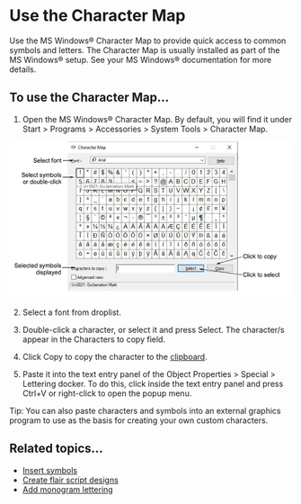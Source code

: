 # Use the Character Map

Use the MS Windows® Character Map to provide quick access to common symbols and letters. The Character Map is usually installed as part of the MS Windows® setup. See your MS Windows® documentation for more details.

## To use the Character Map...

1. Open the MS Windows® Character Map. By default, you will find it under Start > Programs > Accessories > System Tools > Character Map.

![CharacterMap.png](assets/CharacterMap.png)

2. Select a font from droplist.

3. Double-click a character, or select it and press Select. The character/s appear in the Characters to copy field.

4. Click Copy to copy the character to the [clipboard](../../glossary/glossary).

5. Paste it into the text entry panel of the Object Properties > Special > Lettering docker. To do this, click inside the text entry panel and press Ctrl+V or right-click to open the popup menu.

Tip: You can also paste characters and symbols into an external graphics program to use as the basis for creating your own custom characters.

## Related topics...

- [Insert symbols](Insert_symbols)
- [Create flair script designs](Create_flair_script_designs)
- [Add monogram lettering](Add_monogram_lettering)
